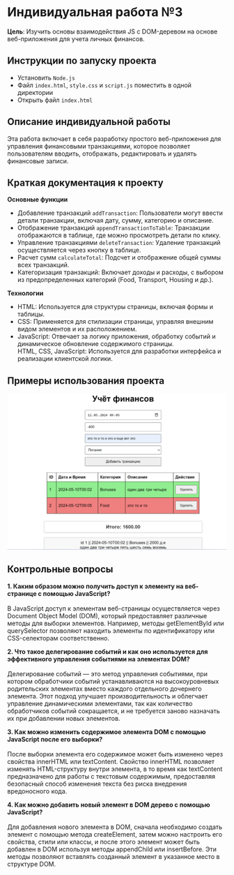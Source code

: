 # Индивидуальная работа №3
**Цель**: Изучить основы взаимодействия JS с DOM-деревом на основе веб-приложения для учета личных финансов.

## Инструкции по запуску проекта
- Установить `Node.js`
- Файл `index.html`, `style.css` и `script.js` поместить в одной директории
- Открыть файл `index.html` 

## Описание индивидуальной работы
Эта работа включает в себя разработку простого веб-приложения для управления финансовыми транзакциями, которое позволяет пользователям вводить, отображать, редактировать и удалять финансовые записи.

## Краткая документация к проекту
**Основные функции** <br>
- Добавление транзакций `addTransaction`: Пользователи могут ввести детали транзакции, включая дату, сумму, категорию и описание.
- Отображение транзакций `appendTransactionToTable`: Транзакции отображаются в таблице, где можно просмотреть детали по клику.
- Управление транзакциями `deleteTransaction`: Удаление транзакций осуществляется через кнопку в таблице.
- Расчет сумм `calculateTotal`: Подсчет и отображение общей суммы всех транзакций.
- Категоризация транзакций: Включает доходы и расходы, с выбором из предопределенных категорий (Food, Transport, Housing и др.).<br>

**Технологии** <br>
- HTML: Используется для структуры страницы, включая формы и таблицы.
- CSS: Применяется для стилизации страницы, управляя внешним видом элементов и их расположением.
- JavaScript: Отвечает за логику приложения, обработку событий и динамическое обновление содержимого страницы.<br>HTML, CSS, JavaScript: Используется для разработки интерфейса и реализации клиентской логики.


## Примеры использования проекта
![image](https://github.com/sonimoo/JS/blob/main/LI_03/photo.jpg)

## Контрольные вопросы

**1. Каким образом можно получить доступ к элементу на веб-странице с помощью JavaScript?** <br><br>
В JavaScript доступ к элементам веб-страницы осуществляется через Document Object Model (DOM), который предоставляет различные методы для выборки элементов. Например, методы getElementById или querySelector позволяют находить элементы по идентификатору или CSS-селекторам соответственно.

**2. Что такое делегирование событий и как оно используется для эффективного управления событиями на элементах DOM?** <br> <br>
Делегирование событий — это метод управления событиями, при котором обработчики событий устанавливаются на высокоуровневых родительских элементах вместо каждого отдельного дочернего элемента. Этот подход улучшает производительность и облегчает управление динамическими элементами, так как количество обработчиков событий сокращается, и не требуется заново назначать их при добавлении новых элементов.

**3. Как можно изменить содержимое элемента DOM с помощью JavaScript после его выборки?** <br><br>
После выборки элемента его содержимое может быть изменено через свойства innerHTML или textContent. Свойство innerHTML позволяет изменять HTML-структуру внутри элемента, в то время как textContent предназначено для работы с текстовым содержимым, предоставляя безопасный способ изменения текста без риска внедрения вредоносного кода.

**4. Как можно добавить новый элемент в DOM дерево с помощью JavaScript?** <br><br>
Для добавления нового элемента в DOM, сначала необходимо создать элемент с помощью метода createElement, затем можно настроить его свойства, стили или классы, и после этого элемент может быть добавлен в DOM используя методы appendChild или insertBefore. Эти методы позволяют вставлять созданный элемент в указанное место в структуре DOM.
